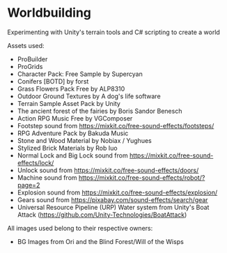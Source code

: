 # Worldbuilding
Experimenting with Unity's terrain tools and C# scripting to create a world

Assets used:
* ProBuilder
* ProGrids
* Character Pack: Free Sample by Supercyan
* Conifers [BOTD] by forst
* Grass Flowers Pack Free by ALP8310
* Outdoor Ground Textures by A dog's life software
* Terrain Sample Asset Pack by Unity
* The ancient forest of the fairies by Boris Sandor Benesch
* Action RPG Music Free by VGComposer
* Footstep sound from https://mixkit.co/free-sound-effects/footsteps/
* RPG Adventure Pack by Bakuda Music
* Stone and Wood Material by Nobiax / Yughues
* Stylized Brick Materials by Rob Iuo
* Normal Lock and Big Lock sound from https://mixkit.co/free-sound-effects/lock/
* Unlock sound from https://mixkit.co/free-sound-effects/doors/ 
* Machine sound from https://mixkit.co/free-sound-effects/robot/?page=2
* Explosion sound from https://mixkit.co/free-sound-effects/explosion/
* Gears sound from https://pixabay.com/sound-effects/search/gear
* Universal Resource Pipeline (URP) Water system from Unity's Boat Attack (https://github.com/Unity-Technologies/BoatAttack)

All images used belong to their respective owners:
* BG Images from Ori and the Blind Forest/Will of the Wisps
